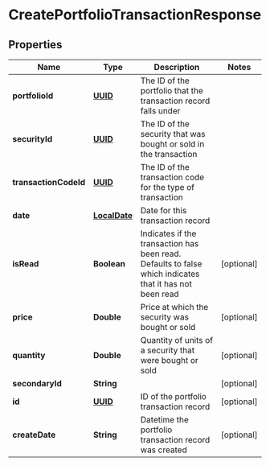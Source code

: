 
# CreatePortfolioTransactionResponse

## Properties
Name | Type | Description | Notes
------------ | ------------- | ------------- | -------------
**portfolioId** | [**UUID**](UUID.md) | The ID of the portfolio that the transaction record falls under | 
**securityId** | [**UUID**](UUID.md) | The ID of the security that was bought or sold in the transaction | 
**transactionCodeId** | [**UUID**](UUID.md) | The ID of the transaction code for the type of transaction | 
**date** | [**LocalDate**](LocalDate.md) | Date for this transaction record | 
**isRead** | **Boolean** | Indicates if the transaction has been read. Defaults to false which indicates that it has not been read |  [optional]
**price** | **Double** | Price at which the security was bought or sold |  [optional]
**quantity** | **Double** | Quantity of units of a security that were bought or sold |  [optional]
**secondaryId** | **String** |  |  [optional]
**id** | [**UUID**](UUID.md) | ID of the portfolio transaction record |  [optional]
**createDate** | **String** | Datetime the portfolio transaction record was created |  [optional]



